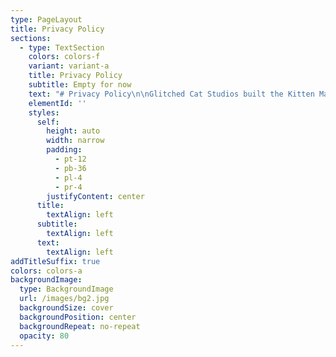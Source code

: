 ```yaml
---
type: PageLayout
title: Privacy Policy
sections:
  - type: TextSection
    colors: colors-f
    variant: variant-a
    title: Privacy Policy
    subtitle: Empty for now
    text: "# Privacy Policy\n\nGlitched Cat Studios built the Kitten Maniacs game as a Free game. This game is provided by Glitched Cat Studios at no cost and is intended for use as is.\n\n\n\n\nThis page is used to inform visitors regarding our policies regarding the collection, use, and disclosure of Personal Information if anyone decides to use our game.\n\n\n\n\nIf you choose to use our game, then you agree to the collection and use of information concerning this policy. The Personal Information that we collect is used for providing and improving the game. We will not use or share your information with anyone except as described in this Privacy Policy.\n\n\n\n\nThe terms used in this Privacy Policy have the same meanings as in our Terms and Conditions, which are accessible at Kitten Maniacs unless otherwise defined in this Privacy Policy.\n\n\n\n\n# Information Collection and Use\n\nFor a better experience, while using our game, we may require you to provide us with certain personally identifiable information, including but not limited to your IP Address and username. The information that we request will be retained by us and used as described in this privacy policy.\n\n\nThe game does use third-party games that may collect information used to identify you.\n\n\nLink to the privacy policy of third-party service providers used by the game\n\n\n*   [Unity](https://unity3d.com/legal/privacy-policy)\n\n*   [PlayFab](https://privacy.microsoft.com/en-us/privacystatement)\n\n*   [Photon](https://dashboard.photonengine.com/account/privacyandcookiepolicy)\n\n*   [Backtrace](https://backtrace.io/)\n\n*   [Meta](https://facebook.com/privacy/policy)\n\n*   [GitHub](https://docs.github.com/en/site-policy/privacy-policies/github-general-privacy-statement)\n\n\n\n# Log Data\n\nWe want to inform you that whenever you use our game, in the case of an error in the game we collect data and information (through third-party products) on your device called Log Data. This Log Data may include information such as your device's Internet Protocol (“IP”) address, device name, operating system version, the configuration of the game when utilizing our game, the time and date of your use of the game, and other statistics. You may request to delete your data from our game and services by contacting\_<glitchedcatstudios@gmail.com>.\n\n\n\n\n# Cookies\n\nCookies are files with a small amount of data that are commonly used as anonymous unique identifiers. These are sent to your browser from the websites that you visit and are stored on your device's internal memory.\n\n\n\n\nThis game does not use these “cookies” explicitly. However, the game may use third-party code and libraries that use “cookies” to collect information and improve their games. You have the option to either accept or refuse these cookies and know when a cookie is being sent to your device. If you choose to refuse our cookies, you may not be able to use some portions of this game.\n\n\n\n\n# Service Providers\n\nWe may employ third-party companies and individuals for the following reasons:\n\n*   To facilitate our game;\n\n*   To provide the game on our behalf;\n\n*   To assist us in analyzing how our game is used.\n\n\n\n\nWe want to inform users of this game that these third parties have access to their Personal Information. The reason is to perform the tasks assigned to them on our behalf. However, they are obligated not to disclose or use the information for any other purpose.\n\n\n\n\nSecurity\n\nWe value your trust in providing us with your Personal Information, thus we are striving to use commercially acceptable means of protecting it. But remember that no method of transmission over the internet, or method of electronic storage is 100% secure and reliable, and we cannot guarantee its absolute security.\n\n\n\n\nLinks to Other Sites\n\nThis game may contain links to other sites. If you click on a third-party link, you will be directed to that site. Note that these external sites are not operated by us. Therefore, we strongly advise you to review the Privacy Policy of these websites. We have no control over and assume no responsibility for the content, privacy policies, or practices of any third-party sites or services.\n\n\n\n\n# Changes to This Privacy Policy\n\nWe may update our Privacy Policy from time to time. Thus, you are advised to review this page periodically for any changes. We will notify you of any changes by posting the new Privacy Policy on this page.\n\n\n\n\nThis policy is effective as of 2024-10-03\n\n\n\n\n# Contact Us\n\nIf you have any questions or suggestions about our Privacy Policy, do not hesitate to contact us at <capucompanyvrgame@gmail.com>.\n"
    elementId: ''
    styles:
      self:
        height: auto
        width: narrow
        padding:
          - pt-12
          - pb-36
          - pl-4
          - pr-4
        justifyContent: center
      title:
        textAlign: left
      subtitle:
        textAlign: left
      text:
        textAlign: left
addTitleSuffix: true
colors: colors-a
backgroundImage:
  type: BackgroundImage
  url: /images/bg2.jpg
  backgroundSize: cover
  backgroundPosition: center
  backgroundRepeat: no-repeat
  opacity: 80
---
```

